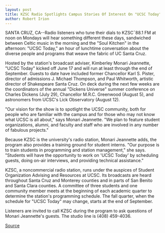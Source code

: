 ```yaml
---
layout: post
title: KZSC Radio Spotlights Campus Stories Of Interest On "UCSC Today"
author: Robert Irion
---
```


SANTA CRUZ, CA--Radio listeners who tune their dials to KZSC¯88.1 FM at noon on Mondays will hear something different  these days, sandwiched between Celtic music in the morning and the  "Soul Kitchen" in the afternoon: "UCSC Today," an hour of lunchtime  conversation about the diverse people and programs that weave the  fabric of UC Santa Cruz.

Hosted by the station's broadcast adviser, Kimberley Monari  Jeannette, "UCSC Today" kicked off June 17 and will run at least  through the end of September. Guests to date have included former  Chancellor Karl S. Pister, director of admissions J. Michael  Thompson, and Paul Whitworth, artistic director of Shakespeare  Santa Cruz. On deck during the next few weeks are the coordinators  of the annual "Dickens Universe" summer conference on Charles  Dickens (July 29), Chancellor M.R.C. Greenwood (August 5), and  astronomers from UCSC's Lick Observatory (August 12).

"Our vision for the show is to spotlight the UCSC community,  both for people who are familiar with the campus and for those who  may not know what UCSC is all about," says Monari Jeannette. "We  plan to feature student organizations, alumni, and faculty and staff  who are involved in any number of fabulous projects."

Because KZSC is the university's radio station, Monari  Jeannette adds, the program also provides a training ground for  student interns. "Our purpose is to train students in programming  and station management," she says. "Students will have the  opportunity to work on 'UCSC Today' by scheduling guests, doing on-air interviews, and providing technical assistance."

KZSC, a noncommercial radio station, runs under the auspices  of Student Organization Advising and Resources at UCSC. Its  broadcasts are heard throughout Santa Cruz and Monterey counties  and in parts of San Benito and Santa Clara counties. A committee of  three students and one community member meets at the beginning of  each academic quarter to determine the station's programming  schedule. The fall quarter, when the schedule for "UCSC Today" may  change, starts at the end of September.

Listeners are invited to call KZSC during the program to ask  questions of Monari Jeannette's guests. The studio line is (408) 459-4036.

[Source](http://www1.ucsc.edu/news_events/press_releases/archive/96-97/07-96/072396-New_radio_show_spot.html "Permalink to 072396-New_radio_show_spot")